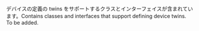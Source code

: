 <Namespace Name="Microsoft.Azure.Devices.Shared">
  <Docs>
    <summary><span data-ttu-id="da92f-101">デバイスの定義の twins をサポートするクラスとインターフェイスが含まれています。</span><span class="sxs-lookup"><span data-stu-id="da92f-101">Contains classes and interfaces that support defining device twins.</span></span></summary> 
    <remarks>To be added.</remarks>
  </Docs>
</Namespace>
